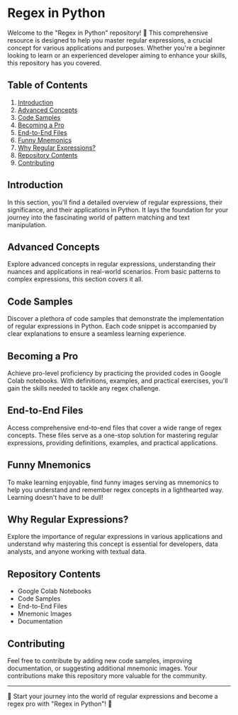 # Regex in Python

Welcome to the "Regex in Python" repository! 🚀 This comprehensive resource is designed to help you master regular expressions, a crucial concept for various applications and purposes. Whether you're a beginner looking to learn or an experienced developer aiming to enhance your skills, this repository has you covered.

## Table of Contents

1. [Introduction](#introduction)
2. [Advanced Concepts](#advanced-concepts)
3. [Code Samples](#code-samples)
4. [Becoming a Pro](#becoming-a-pro)
5. [End-to-End Files](#end-to-end-files)
6. [Funny Mnemonics](#funny-mnemonics)
7. [Why Regular Expressions?](#why-regular-expressions)
8. [Repository Contents](#repository-contents)
9. [Contributing](#contributing)

## Introduction

In this section, you'll find a detailed overview of regular expressions, their significance, and their applications in Python. It lays the foundation for your journey into the fascinating world of pattern matching and text manipulation.

## Advanced Concepts

Explore advanced concepts in regular expressions, understanding their nuances and applications in real-world scenarios. From basic patterns to complex expressions, this section covers it all.

## Code Samples

Discover a plethora of code samples that demonstrate the implementation of regular expressions in Python. Each code snippet is accompanied by clear explanations to ensure a seamless learning experience.

## Becoming a Pro

Achieve pro-level proficiency by practicing the provided codes in Google Colab notebooks. With definitions, examples, and practical exercises, you'll gain the skills needed to tackle any regex challenge.

## End-to-End Files

Access comprehensive end-to-end files that cover a wide range of regex concepts. These files serve as a one-stop solution for mastering regular expressions, providing definitions, examples, and practical applications.

## Funny Mnemonics

To make learning enjoyable, find funny images serving as mnemonics to help you understand and remember regex concepts in a lighthearted way. Learning doesn't have to be dull!

## Why Regular Expressions?

Explore the importance of regular expressions in various applications and understand why mastering this concept is essential for developers, data analysts, and anyone working with textual data.

## Repository Contents

- Google Colab Notebooks
- Code Samples
- End-to-End Files
- Mnemonic Images
- Documentation

## Contributing

Feel free to contribute by adding new code samples, improving documentation, or suggesting additional mnemonic images. Your contributions make this repository more valuable for the community.

------


🚀 Start your journey into the world of regular expressions and become a regex pro with "Regex in Python"! 🎉
